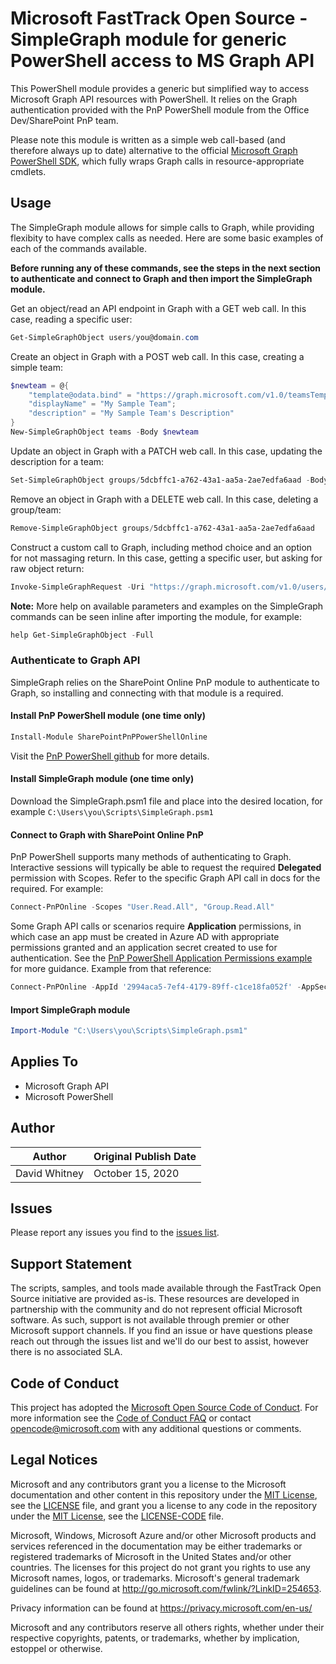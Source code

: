 # Microsoft FastTrack Open Source - SimpleGraph module for generic PowerShell access to MS Graph API

This PowerShell module provides a generic but simplified way to access Microsoft Graph API resources with PowerShell. It relies on the Graph authentication provided with the PnP PowerShell module from the Office Dev/SharePoint PnP team.

Please note this module is written as a simple web call-based (and therefore always up to date) alternative to the official [Microsoft Graph PowerShell SDK](https://github.com/microsoftgraph/msgraph-sdk-powershell), which fully wraps Graph calls in resource-appropriate cmdlets.

## Usage

The SimpleGraph module allows for simple calls to Graph, while providing flexibity to have complex calls as needed. Here are some basic examples of each of the commands available.

**Before running any of these commands, see the steps in the next section to authenticate and connect to Graph and then import the SimpleGraph module.**

Get an object/read an API endpoint in Graph with a GET web call. In this case, reading a specific user:

```PowerShell
Get-SimpleGraphObject users/you@domain.com
```

Create an object in Graph with a POST web call. In this case, creating a simple team:

```PowerShell
$newteam = @{
    "template@odata.bind" = "https://graph.microsoft.com/v1.0/teamsTemplates('standard')";
    "displayName" = "My Sample Team";
    "description" = "My Sample Team's Description"
}
New-SimpleGraphObject teams -Body $newteam
```

Update an object in Graph with a PATCH web call. In this case, updating the description for a team: 

```PowerShell
Set-SimpleGraphObject groups/5dcbffc1-a762-43a1-aa5a-2ae7edfa6aad -Body @{"description" = "New Team Description"}
```

Remove an object in Graph with a DELETE web call. In this case, deleting a group/team:

```PowerShell
Remove-SimpleGraphObject groups/5dcbffc1-a762-43a1-aa5a-2ae7edfa6aad
```

Construct a custom call to Graph, including method choice and an option for not massaging return. In this case, getting a specific user, but asking for raw object return:

```PowerShell
Invoke-SimpleGraphRequest -Uri "https://graph.microsoft.com/v1.0/users/you@domain.com" -Method GET -Raw
```

**Note:** More help on available parameters and examples on the SimpleGraph commands can be seen inline after importing the module, for example:

```PowerShell
help Get-SimpleGraphObject -Full
```

### Authenticate to Graph API

SimpleGraph relies on the SharePoint Online PnP module to authenticate to Graph, so installing and connecting with that module is a required.

#### Install PnP PowerShell module (one time only)

```PowerShell
Install-Module SharePointPnPPowerShellOnline
```

Visit the [PnP PowerShell github](https://github.com/pnp/PnP-PowerShell) for more details.

#### Install SimpleGraph module (one time only)

Download the SimpleGraph.psm1 file and place into the desired location, for example ```C:\Users\you\Scripts\SimpleGraph.psm1```

#### Connect to Graph with SharePoint Online PnP

PnP PowerShell supports many methods of authenticating to Graph. Interactive sessions will typically be able to request the required **Delegated** permission with Scopes. Refer to the specific Graph API call in docs for the required. For example:

```PowerShell
Connect-PnPOnline -Scopes "User.Read.All", "Group.Read.All"
```

Some Graph API calls or scenarios require **Application** permissions, in which case an app must be created in Azure AD with appropriate permissions granted and an application secret created to use for authentication. See the [PnP PowerShell Application Permissions example](https://github.com/pnp/PnP-PowerShell/tree/master/Samples/Graph.ConnectUsingAppPermissions) for more guidance. Example from that reference:

```PowerShell
Connect-PnPOnline -AppId '2994aca5-7ef4-4179-89ff-c1ce18fa052f' -AppSecret 'NvgASDFS4564fas' -AADDomain 'techmikael.onmicrosoft.com'
```

#### Import SimpleGraph module

```PowerShell
Import-Module "C:\Users\you\Scripts\SimpleGraph.psm1"
```

## Applies To

- Microsoft Graph API
- Microsoft PowerShell

## Author


|Author|Original Publish Date
|----|--------------------------
| David Whitney | October 15, 2020 |

## Issues

Please report any issues you find to the [issues list](/issues).

## Support Statement

The scripts, samples, and tools made available through the FastTrack Open Source initiative are provided as-is. These resources are developed in partnership with the community and do not represent official Microsoft software. As such, support is not available through premier or other Microsoft support channels. If you find an issue or have questions please reach out through the issues list and we'll do our best to assist, however there is no associated SLA.

## Code of Conduct

This project has adopted the [Microsoft Open Source Code of Conduct](https://opensource.microsoft.com/codeofconduct/).
For more information see the [Code of Conduct FAQ](https://opensource.microsoft.com/codeofconduct/faq/) or
contact [opencode@microsoft.com](mailto:opencode@microsoft.com) with any additional questions or comments.

## Legal Notices

Microsoft and any contributors grant you a license to the Microsoft documentation and other content in this repository under the [MIT License](https://opensource.org/licenses/MIT), see the [LICENSE](LICENSE) file, and grant you a license to any code in the repository under the [MIT License](https://opensource.org/licenses/MIT), see the [LICENSE-CODE](LICENSE-CODE) file.

Microsoft, Windows, Microsoft Azure and/or other Microsoft products and services referenced in the documentation may be either trademarks or registered trademarks of Microsoft in the United States and/or other countries. The licenses for this project do not grant you rights to use any Microsoft names, logos, or trademarks. Microsoft's general trademark guidelines can be found at http://go.microsoft.com/fwlink/?LinkID=254653.

Privacy information can be found at https://privacy.microsoft.com/en-us/

Microsoft and any contributors reserve all others rights, whether under their respective copyrights, patents,
or trademarks, whether by implication, estoppel or otherwise.
